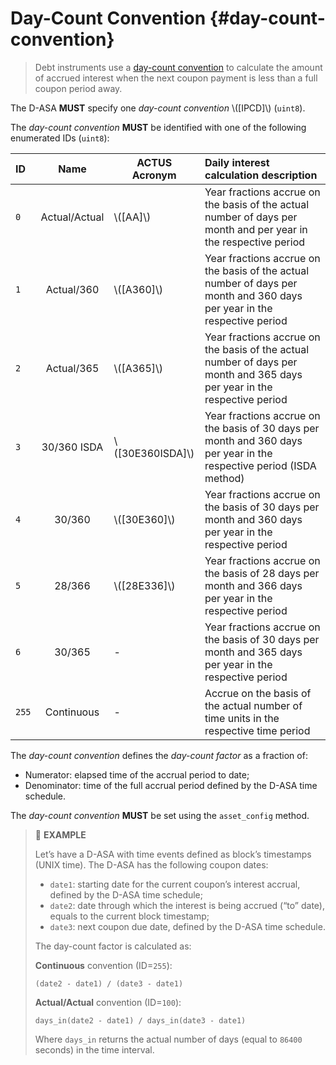 # Day-Count Convention {#day-count-convention}

> Debt instruments use a <a href="https://en.wikipedia.org/wiki/Day_count_convention">day-count
> convention</a> to calculate the amount of accrued interest when the next coupon
> payment is less than a full coupon period away.

The D-ASA **MUST** specify one *day-count convention* \\([IPCD]\\) (`uint8`).

The *day-count convention* **MUST** be identified with one of the following enumerated
IDs (`uint8`):

| ID    |     Name      | ACTUS Acronym      | Daily interest calculation description                                                                                   |
|:------|:-------------:|--------------------|:-------------------------------------------------------------------------------------------------------------------------|
| `0`   | Actual/Actual | \\([AA]\\)         | Year fractions accrue on the basis of the actual number of days per month and per year in the respective period          |
| `1`   |  Actual/360   | \\([A360]\\)       | Year fractions accrue on the basis of the actual number of days per month and 360 days per year in the respective period |
| `2`   |  Actual/365   | \\([A365]\\)       | Year fractions accrue on the basis of the actual number of days per month and 365 days per year in the respective period |
| `3`   |  30/360 ISDA  | \\([30E360ISDA]\\) | Year fractions accrue on the basis of 30 days per month and 360 days per year in the respective period (ISDA method)     |
| `4`   |    30/360     | \\([30E360]\\)     | Year fractions accrue on the basis of 30 days per month and 360 days per year in the respective period                   |
| `5`   |    28/366     | \\([28E336]\\)     | Year fractions accrue on the basis of 28 days per month and 366 days per year in the respective period                   |
| `6`   |    30/365     | -                  | Year fractions accrue on the basis of 30 days per month and 365 days per year in the respective period                   |
| `255` |  Continuous   | -                  | Accrue on the basis of the actual number of time units in the respective time period                                     |

The *day-count convention* defines the *day-count factor* as a fraction of:

- Numerator: elapsed time of the accrual period to date;
- Denominator: time of the full accrual period defined by the D-ASA time schedule.

The *day-count convention* **MUST** be set using the `asset_config` method.

> 📎 **EXAMPLE**
>
> Let’s have a D-ASA with time events defined as block’s timestamps (UNIX time).
> The D-ASA has the following coupon dates:
>
> - `date1`: starting date for the current coupon’s interest accrual, defined by
> the D-ASA time schedule;
> - `date2`: date through which the interest is being accrued (“to” date), equals
> to the current block timestamp;
> - `date3`: next coupon due date, defined by the D-ASA time schedule.
>
> The day-count factor is calculated as:
>
> **Continuous** convention (ID=`255`):
>
> ```text
> (date2 - date1) / (date3 - date1)
> ```
>
> **Actual/Actual** convention (ID=`100`):
>
> ```text
> days_in(date2 - date1) / days_in(date3 - date1)
> ```
>
> Where `days_in` returns the actual number of days (equal to `86400` seconds) in
> the time interval.
